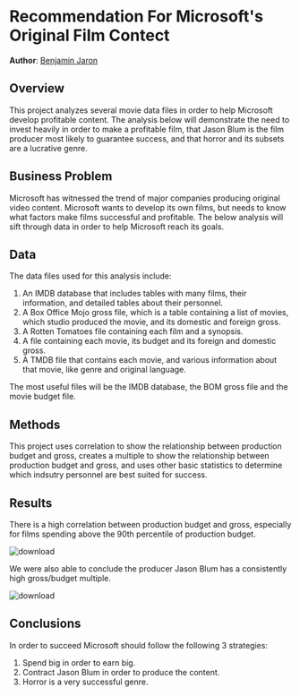 

# Recommendation For Microsoft's Original Film Contect

**Author**: [Benjamin Jaron](mailto:bmjaron@gmail.com)

## Overview 

This project analyzes several movie data files in order to help Microsoft develop profitable content. The analysis below will demonstrate the need to invest heavily in order to make a profitable film, that Jason Blum is the film producer most likely to guarantee success, and that horror and its subsets are a lucrative genre.

## Business Problem

Microsoft has witnessed the trend of major companies producing original video content. Microsoft wants to develop its own films, but needs to know what factors make films successful and profitable. The below analysis will sift through data in order to help Microsoft reach its goals. 

## Data 

The data files used for this analysis include:

1. An IMDB database that includes tables with many films, their information, and detailed tables about their personnel.
2. A Box Office Mojo gross file, which is a table containing a list of movies, which studio produced the movie, and its domestic and foreign gross. 
3. A Rotten Tomatoes file containing each film and a synopsis. 
4. A file containing each movie, its budget and its foreign and domestic gross. 
5. A TMDB file that contains each movie, and various information about that movie, like genre and original language. 

The most useful files will be the IMDB database, the BOM gross file and the movie budget file. 

## Methods 

This project uses correlation to show the relationship between production budget and gross, creates a multiple to show the relationship between production budget and gross, and uses other basic statistics to determine which indsutry personnel are best suited for success. 

## Results 

There is a high correlation between production budget and gross, especially for films spending above the 90th percentile of production budget. 

![download](https://user-images.githubusercontent.com/115658357/209896336-6f86cc24-ba11-43a0-874b-df1f680c3345.png)

We were also able to conclude the producer Jason Blum has a consistently high gross/budget multiple. 

![download](https://user-images.githubusercontent.com/115658357/209896504-d61dca7a-599a-48f1-bb96-55c7c3d01360.png)

## Conclusions 

In order to succeed Microsoft should follow the following 3 strategies: 

 1. Spend big in order to earn big. 
 2. Contract Jason Blum in order to produce the content. 
 3. Horror is a very successful genre. 
